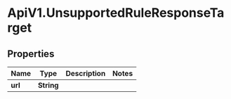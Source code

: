 # ApiV1.UnsupportedRuleResponseTarget

## Properties

Name | Type | Description | Notes
------------ | ------------- | ------------- | -------------
**url** | **String** |  | 


